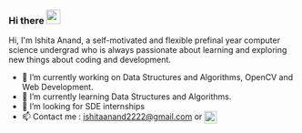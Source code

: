 ### Hi there <img src="https://media.giphy.com/media/hvRJCLFzcasrR4ia7z/giphy.gif" width="25px">

   Hi, I'm Ishita Anand, a self-motivated and flexible prefinal year computer science undergrad who is always passionate about learning and exploring new things about coding and development.
<br/>

- 🔭 I’m currently working on Data Structures and Algorithms, OpenCV and Web Development.
- 🌱 I’m currently learning Data Structures and Algorithms.
- 🤔 I’m looking for SDE internships
- 📫 Contact me : ishitaanand2222@gmail.com or  <a href="https://www.linkedin.com/in/ishitaanand001/">
  <img align="center" alt="Ishita's LinkedIN" width="22px" src="https://raw.githubusercontent.com/peterthehan/peterthehan/master/assets/linkedin.svg" />
</a>



<br />


<!-- <img align="right" alt="GIF" src="https://github.com/abhisheknaiidu/abhisheknaiidu/blob/master/code.gif?raw=true" width="250" height="160" /> -->




